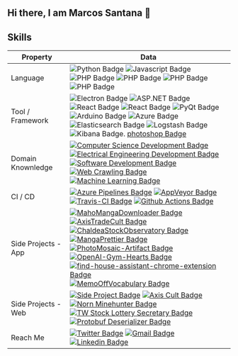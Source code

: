 ## Hi there, I am Marcos Santana 👋

## Skills
Property                 | Data  
-------------------------|------
Language                 |  ![Python Badge](https://img.shields.io/badge/-Python-3776AB?style=flat&logo=Python&logoColor=white) ![Javascript Badge](https://img.shields.io/badge/-JavaScript-F7DF1E?style=flat&logo=Javascript&logoColor=white) ![PHP Badge](https://img.shields.io/badge/-Php-777BB4?style=flat&logo=Php&logoColor=white) ![PHP Badge](https://img.shields.io/badge/-Html-E34F26?style=flat&logo=html5&logoColor=white) ![PHP Badge](https://img.shields.io/badge/-Css-1572B6?style=flat&logo=css3&logoColor=white) ![PHP Badge](https://img.shields.io/badge/-C++-00599C?style=flat&logo=cplusplus&logoColor=white)
Tool / Framework         | ![Electron Badge](https://img.shields.io/badge/-NestJs-E0234E?style=flat&logo=nestjs&logoColor=white) ![ASP.NET Badge](https://img.shields.io/badge/-Django%20Rest%20Framework-092E20?style=flat&logo=django&logoColor=white) ![React Badge](https://img.shields.io/badge/-Laravel-FF2D20?style=flat&logo=laravel&logoColor=black) ![React Badge](https://img.shields.io/badge/-React-61DAFB?style=flat&logo=react&logoColor=black) ![PyQt Badge](https://img.shields.io/badge/-Angular-0F0F11?style=flat&logo=angular&logoColor=white) ![Arduino Badge](https://img.shields.io/badge/-TailwindCss-06B6D4?style=flat&logo=tailwindcss&logoColor=white) ![Azure Badge](https://img.shields.io/badge/-Bootstrap-7952B3?style=flat&logo=bootstrap&logoColor=white) ![Elasticsearch Badge](https://img.shields.io/badge/-MaterialUI-007FFF?style=flat&logo=mui&logoColor=white) ![Logstash Badge](https://img.shields.io/badge/-ChakraUI-319795?style=flat&logo=chakraui&logoColor=white) ![Kibana Badge](https://img.shields.io/badge/-Canva-00C4CC?style=flat&logo=canva&logoColor=white). [photoshop Badge](https://img.shields.io/badge/-Photoshop-26C9FF?style=flat&logo=Adobe-Photoshop&logoColor=white)
Domain Knownledge        | [![Computer Science Development Badge](https://img.shields.io/badge/-Computer%20Science-FAB040?style=flat&logoColor=white)](https://github.com/search?q=user%3Azmcx16&type=Repositories) [![Electrical Engineering Development Badge](https://img.shields.io/badge/-Electrical%20Engineering-4C8CBF?style=flat&logoColor=white)](https://github.com/search?q=user%3Azmcx16&type=Repositories) [![Software Development Badge](https://img.shields.io/badge/-Software%20Development-FF6600?style=flat&logoColor=white)](https://github.com/search?q=user%3Azmcx16&type=Repositories) [![Web Crawling Badge](https://img.shields.io/badge/-Web%20Crawling-036CB5?style=flat&logoColor=white)](https://project.zmcx16.moe/?page=mahomangadownloader) [![Machine Learning Badge](https://img.shields.io/badge/-Machine%20Learning-01D277?style=flat&logoColor=white)](https://github.com/zmcx16/AxisTradeCult)
CI / CD                  | [![Azure Pipelines Badge](https://img.shields.io/badge/-Azure%20Pipelines-2560E0?style=flat&logo=Azure-Pipelines&logoColor=white)](https://github.com/search?q=user%3Azmcx16&type=Repositories) [![AppVeyor Badge](https://img.shields.io/badge/-AppVeyor-00B3E0?style=flat&logo=AppVeyor&logoColor=white)](https://github.com/zmcx16/MemoOffVocabulary) [![Travis-CI Badge](https://img.shields.io/badge/-Travis%20CI-3EAAAF?style=flat&logo=Travis-CI&logoColor=white)](https://github.com/zmcx16/MangaPrettier) [![Github Actions Badge](https://img.shields.io/badge/-Github%20Actions-2088FF?style=flat&logo=Github-Actions&logoColor=white)](https://github.com/zmcx16/zmcx16)
Side Projects - App <img width=200/> | [![MahoMangaDownloader Badge](https://img.shields.io/badge/-MahoMangaDownloader-lightskyblue?style=flat&logoColor=white)](https://project.zmcx16.moe/?page=mahomangadownloader) [![AxisTradeCult Badge](https://img.shields.io/badge/-AxisTradeCult-darkorange?style=flat&logoColor=white)](https://github.com/zmcx16/AxisTradeCult) [![ChaldeaStockObservatory Badge](https://img.shields.io/badge/-ChaldeaStockObservatory-lightsteelblue?style=flat&logoColor=white)](https://github.com/zmcx16/ChaldeaStockObservatory) [![MangaPrettier Badge](https://img.shields.io/badge/-MangaPrettier-orange?style=flat&logoColor=white)](https://github.com/zmcx16/MangaPrettier) [![PhotoMosaic-Artifact Badge](https://img.shields.io/badge/-PhotoMosaic%20Artifact-deepskyblue?style=flat&logoColor=white)](https://github.com/zmcx16/PhotoMosaic-Artifact) [![OpenAI-Gym-Hearts Badge](https://img.shields.io/badge/-OpenAI%20Gym%20Hearts-darkslateblue?style=flat&logoColor=white)](https://github.com/zmcx16/OpenAI-Gym-Hearts) [![find-house-assistant-chrome-extension Badge](https://img.shields.io/badge/-find%20house%20assistant%20chrome%20extension-yellowgreen?style=flat&logoColor=white)](https://github.com/zmcx16/find-house-assistant-chrome-extension) [![MemoOffVocabulary Badge](https://img.shields.io/badge/-MemoOffVocabulary-magenta?style=flat&logoColor=white)](https://github.com/zmcx16/MemoOffVocabulary)   
Side Projects - Web      | [![Side Project Badge](https://img.shields.io/badge/-project.zmcx16.moe-00fa9a?style=flat&logoColor=white)](https://project.zmcx16.moe/) [![Axis Cult Badge](https://img.shields.io/badge/-Axis%20Cult-00eeff?style=flat&logoColor=white)](https://axiscult.zmcx16.moe/) [![Norn Minehunter Badge](https://img.shields.io/badge/-Norn%20Minehunter-gold?style=flat&logoColor=white)](https://norn-minehunter.zmcx16.moe/) [![TW Stock Lottery Secretary Badge](https://img.shields.io/badge/-TW%20Stock%20Lottery%20Secretary-3b5998?style=flat&logoColor=white)](https://www.facebook.com/%E8%82%A1%E7%A5%A8%E6%8A%BD%E7%B1%A4%E5%B0%8F%E7%A7%98%E6%9B%B8-115560563215006/) [![Protobuf Deserializer Badge](https://img.shields.io/badge/-Protobuf%20Deserializer-red?style=flat&logoColor=white)](https://protobuf-deserializer.zmcx16.moe/)
Reach Me                 | [![Twitter Badge](https://img.shields.io/badge/-zmcx16-00acee?style=flat&logo=twitter&logoColor=white)](https://twitter.com/zmcx16/) [![Gmail Badge](https://img.shields.io/badge/-zmcx16-e54448?style=flat&logo=Gmail&logoColor=white)](mailto:zmcx16@gmail.com) [![Linkedin Badge](https://img.shields.io/badge/-zmcx16-blue?style=flat&logo=Linkedin&logoColor=white)](https://www.linkedin.com/in/shunningyou/)


<!--
**Corxo91/Corxo91** is a ✨ _special_ ✨ repository because its `README.md` (this file) appears on your GitHub profile.

Here are some ideas to get you started:

- 🔭 I’m currently working on ...
- 🌱 I’m currently learning ...
- 👯 I’m looking to collaborate on ...
- 🤔 I’m looking for help with ...
- 💬 Ask me about ...
- 📫 How to reach me: ...
- 😄 Pronouns: ...
- ⚡ Fun fact: ...
-->
